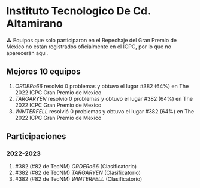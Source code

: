 # Instituto Tecnologico De Cd. Altamirano

:warning: Equipos que solo participaron en el Repechaje del Gran Premio de México no están registrados oficialmente en el ICPC, por lo que no aparecerán aquí.

## Mejores 10 equipos

1. _ORDERo66_ resolvió 0 problemas y obtuvo el lugar #382 (64%) en The 2022 ICPC Gran Premio de Mexico
1. _TARGARYEN_ resolvió 0 problemas y obtuvo el lugar #382 (64%) en The 2022 ICPC Gran Premio de Mexico
1. _WINTERFELL_ resolvió 0 problemas y obtuvo el lugar #382 (64%) en The 2022 ICPC Gran Premio de Mexico

## Participaciones

### 2022-2023

1. #382 (#82 de TecNM) _ORDERo66_ (Clasificatorio)
1. #382 (#82 de TecNM) _TARGARYEN_ (Clasificatorio)
1. #382 (#82 de TecNM) _WINTERFELL_ (Clasificatorio)



